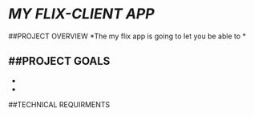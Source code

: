# *MY FLIX-CLIENT APP*
##PROJECT OVERVIEW
*The my flix app is going to let you be able to *

##PROJECT GOALS 
-
-
-

##TECHNICAL REQUIRMENTS